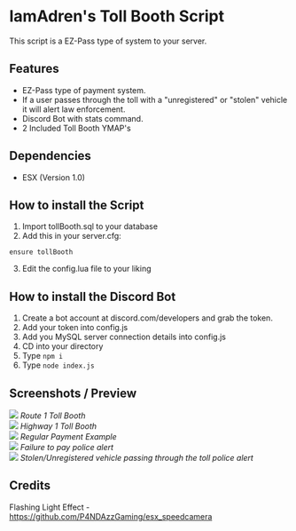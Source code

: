 <h1>IamAdren's Toll Booth Script</h1>
<p>This script is a EZ-Pass type of system to your server.</p>

## Features
- EZ-Pass type of payment system.
- If a user passes through the toll with a "unregistered" or "stolen" vehicle it will alert law enforcement.
- Discord Bot with stats command.
- 2 Included Toll Booth YMAP's

## Dependencies
- ESX (Version 1.0)

## How to install the Script
1. Import tollBooth.sql to your database
2. Add this in your server.cfg:
```
ensure tollBooth
```
3. Edit the config.lua file to your liking

## How to install the Discord Bot
1. Create a bot account at discord.com/developers and grab the token.
2. Add your token into config.js
3. Add you MySQL server connection details into config.js
4. CD into your directory
5. Type ``npm i``
6. Type ``node index.js``

## Screenshots / Preview
<img src="https://gblobscdn.gitbook.com/assets%2F-MH09NXXuXXQpVX7yfuf%2F-MHPHgqu0pPqx69EmDRQ%2F-MHPHmVJ32ian47lqY8X%2Fimage.png?alt=media&token=9cd1d0e0-c85c-4ada-a229-a82fef71cc70">
<i>Route 1 Toll Booth</i>
<br>
<img src="https://gblobscdn.gitbook.com/assets%2F-MH09NXXuXXQpVX7yfuf%2F-MHPI-6OB2nnV9vqrnoM%2F-MHPIxHzYdNQBNLIo_mu%2Fimage.png?alt=media&token=e09e00b0-97bb-457a-9134-47790de4c227">
<i>Highway 1 Toll Booth</i>
<br>
<img src='https://gblobscdn.gitbook.com/assets%2F-MH09NXXuXXQpVX7yfuf%2F-MHP7f2XxmG_726vGUuV%2F-MHP8TWk0iC6khRhznxA%2Fimage.png?alt=media&token=081ff30f-ea52-42b9-9d1f-9fcac8c94c41'>
<i>Regular Payment Example</i>
<br>
<img src='https://gblobscdn.gitbook.com/assets%2F-MH09NXXuXXQpVX7yfuf%2F-MHP7f2XxmG_726vGUuV%2F-MHP9AzGzzLA-SOUuBCP%2Fimage.png?alt=media&token=e0732c15-906e-437d-982f-13d04291e03e'>
<i>Failure to pay police alert</i>
<br>

<img src='https://gblobscdn.gitbook.com/assets%2F-MH09NXXuXXQpVX7yfuf%2F-MHP7f2XxmG_726vGUuV%2F-MHP8vUwqF4XkIgY7Uu5%2Fimage.png?alt=media&token=987dbb18-763a-4b40-bcff-bd0d16741315'>
<i>Stolen/Unregistered vehicle passing through the toll police alert</i>
<br>

## Credits
Flashing Light Effect - https://github.com/P4NDAzzGaming/esx_speedcamera
